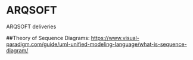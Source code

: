 # ARQSOFT
ARQSOFT  deliveries

##Theory of Sequence Diagrams:
https://www.visual-paradigm.com/guide/uml-unified-modeling-language/what-is-sequence-diagram/
